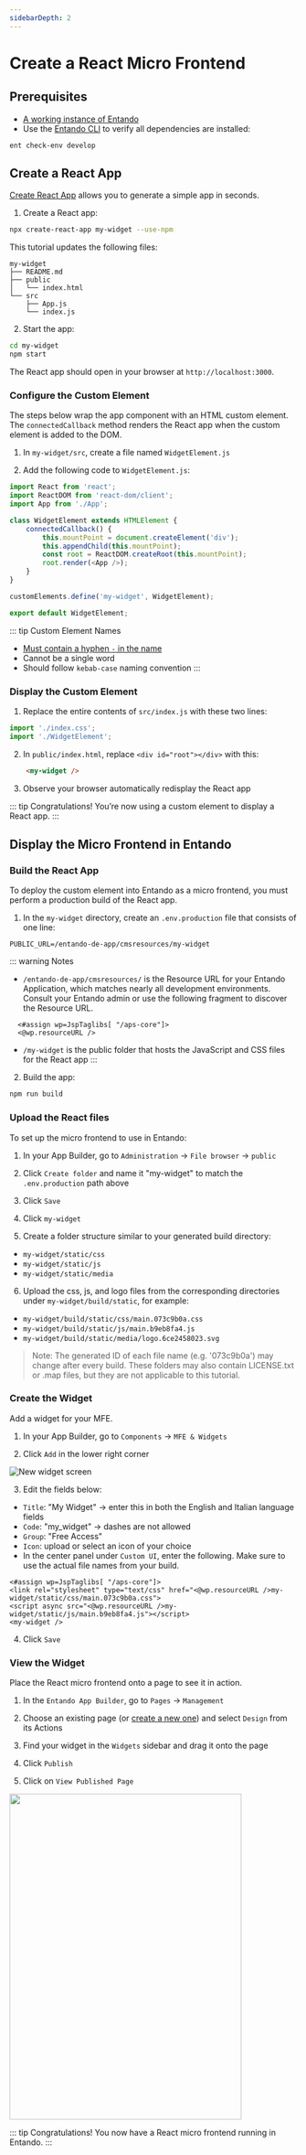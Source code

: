 ```yaml
---
sidebarDepth: 2
---
```


# Create a React Micro Frontend

## Prerequisites
- [A working instance of Entando](../../../docs/getting-started/)
- Use the [Entando CLI](../../../docs/reference/entando-cli.md) to verify all dependencies are installed: 
```
ent check-env develop
```

## Create a React App
[Create React App](https://create-react-app.dev/) allows you to generate a simple app in seconds.

1. Create a React app: 
``` bash
npx create-react-app my-widget --use-npm
```
This tutorial updates the following files:

    my-widget
    ├── README.md
    ├── public
    │   └── index.html
    └── src
        ├── App.js
        └── index.js


2. Start the app:
``` bash
cd my-widget
npm start
```

The React app should open in your browser at `http://localhost:3000`.

### Configure the Custom Element

The steps below wrap the app component with an HTML custom element. The `connectedCallback` method renders the React app when the custom element is added to the DOM.

1. In `my-widget/src`, create a file named `WidgetElement.js` 

2. Add the following code to `WidgetElement.js`:

``` js
import React from 'react';
import ReactDOM from 'react-dom/client';
import App from './App';

class WidgetElement extends HTMLElement {
    connectedCallback() {
        this.mountPoint = document.createElement('div');
        this.appendChild(this.mountPoint);
        const root = ReactDOM.createRoot(this.mountPoint);
        root.render(<App />);
    }
}

customElements.define('my-widget', WidgetElement);

export default WidgetElement;
```

::: tip Custom Element Names
- [Must contain a hyphen `-` in the name](https://stackoverflow.com/questions/22545621/do-custom-elements-require-a-dash-in-their-name)
- Cannot be a single word
- Should follow `kebab-case` naming convention
:::

### Display the Custom Element

1. Replace the entire contents of `src/index.js` with these two lines: 

``` js
import './index.css';
import './WidgetElement';
```

2. In `public/index.html`, replace `<div id="root"></div>` with this:

``` html
    <my-widget />
```

3. Observe your browser automatically redisplay the React app

::: tip Congratulations!
You’re now using a custom element to display a React app.
:::

## Display the Micro Frontend in Entando

### Build the React App

To deploy the custom element into Entando as a micro frontend, you must perform a production build of the React app.

1. In the `my-widget` directory, create an `.env.production` file that consists of one line:
``` text
PUBLIC_URL=/entando-de-app/cmsresources/my-widget
```

::: warning Notes
- `/entando-de-app/cmsresources/` is the Resource URL for your Entando Application, which matches nearly all development environments. Consult your Entando admin or use the following fragment to discover the Resource URL.
``` ftl 
  <#assign wp=JspTaglibs[ "/aps-core"]>
  <@wp.resourceURL />
``` 
- `/my-widget` is the public folder that hosts the JavaScript and CSS files for the React app
:::


2. Build the app:
``` bash
npm run build
```

### Upload the React files
To set up the micro frontend to use in Entando:

1. In your App Builder, go to `Administration` → `File browser` → `public`

2. Click `Create folder` and name it "my-widget" to match the `.env.production` path above

3. Click `Save`

4. Click `my-widget`

5. Create a folder structure similar to your generated build directory:

- `my-widget/static/css`
- `my-widget/static/js`
- `my-widget/static/media`

6. Upload the css, js, and logo files from the corresponding directories under `my-widget/build/static`, for example:

- `my-widget/build/static/css/main.073c9b0a.css`
- `my-widget/build/static/js/main.b9eb8fa4.js`
- `my-widget/build/static/media/logo.6ce2458023.svg`

> Note: The generated ID of each file name (e.g. '073c9b0a') may change after every build. These folders may also contain LICENSE.txt or .map files, but they are not applicable to this tutorial.
### Create the Widget

Add a widget for your MFE.

1. In your App Builder, go to `Components` → `MFE & Widgets` 

2. Click `Add` in the lower right corner

![New widget screen](./img/new-widget-screen.png)

3. Edit the fields below:
- `Title`: "My Widget" → enter this in both the English and Italian language fields
- `Code`: "my_widget" → dashes are not allowed
- `Group`: "Free Access"
- `Icon`: upload or select an icon of your choice
- In the center panel under `Custom UI`, enter the following. Make sure to use the actual file names from your build.

``` ftl
<#assign wp=JspTaglibs[ "/aps-core"]>
<link rel="stylesheet" type="text/css" href="<@wp.resourceURL />my-widget/static/css/main.073c9b0a.css">
<script async src="<@wp.resourceURL />my-widget/static/js/main.b9eb8fa4.js"></script>
<my-widget />
```

4. Click `Save`

### View the Widget

Place the React micro frontend onto a page to see it in action.

1. In the `Entando App Builder`, go to `Pages` → `Management` 

2. Choose an existing page (or [create a new one](../../compose/page-management.md#create-a-page)) and select `Design` from its Actions

3. Find your widget in the `Widgets` sidebar and drag it onto the page

4. Click `Publish`

3. Click on `View Published Page`

<img src="./img/react-micro-frontend.png" width="406.44" height="569.52">

::: tip Congratulations!
You now have a React micro frontend running in Entando.
:::